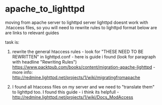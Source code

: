 apache_to_lighttpd
==================

moving from apache server to lighttpd server
lighttpd doesnt work with .htaccess files, so you will need to rewrite rules to lighttpd format
below are are links to relevant guides

task is:

1. rewrite the general htaccess rules - look for "THESE NEED TO BE REWRITTEN" in lighttpd.conf - here is guide i found (look for paragraph with headline "Rewriting Rules") https://www.packtpub.com/books/content/migration-apache-lighttpd - more info: http://redmine.lighttpd.net/projects/1/wiki/migratingfromapache

2. I found all htaccess files on my server and we need to "translate them" to lighttpd too. I found this guide - i think its helpfull - http://redmine.lighttpd.net/projects/1/wiki/Docs_ModAccess

